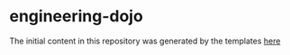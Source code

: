 # engineering-dojo

The initial content in this repository was generated by the templates [here](https://github.com/forter/captain-grant/tree/master/modules/github/repository_v2/templates/Node)
